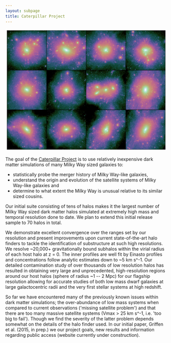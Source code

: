 ```yaml
---
layout: subpage
title: Caterpillar Project
---
```


![Sample of the Caterpillar halos][caterpillar]

The goal of the [Caterpillar Project](http://caterpillar.scripts.mit.edu/www/) is to use relatively inexpensive dark matter simulations of many Milky Way sized galaxies to:

* statistically probe the merger history of Milky Way-like galaxies, 
* understand the origin and evolution of the satellite systems of Milky Way-like galaxies and 
* determine to what extent the Milky Way is unusual relative to its similar sized cousins.

Our initial suite consisting of tens of halos makes it the largest number of Milky Way sized dark matter halos simulated at extremely high mass and temporal resolution done to date. We plan to extend this initial release sample to 70 halos in total.

We demonstrate excellent convergence over the ranges set by our resolution and present improvements upon current state-of-the-art halo finders to tackle the identification of substructure at such high resolutions. We resolve ~20,000+ gravitationally bound subhalos within the virial radius of each host halo at z = 0. The inner profiles are well fit by Einasto profiles and concentrations follow analytic estimates down to ~5 km s^-1. Our detailed contamination study of over thousands of low resolution halos has resulted in obtaining very large and unprecedented, high-resolution regions around our host halos (sphere of radius ~1 -- 2 Mpc) for our flagship resolution allowing for accurate studies of both low mass dwarf galaxies at large galactocentric radii and the very first stellar systems at high redshift.

So far we have encountered many of the previously known issues within dark matter simulations; the over-abundance of low mass systems when compared to current observations ('missing satellite problem') and that there are too many massive satellite systems (Vmax > 25 km s^-1, i.e. 'too big to fail'). Though we find the severity of the latter problem depends somewhat on the details of the halo finder used. In our initial paper, Griffen et al. (2015, in prep.) we our project goals, new results and information regarding public access (website currently under construction).



[caterpillar]: /assets/caterpillar/caterpillar_project_dm.png "Sample of the Caterpillar halos"

[gh]: https://github.com/bgriffen